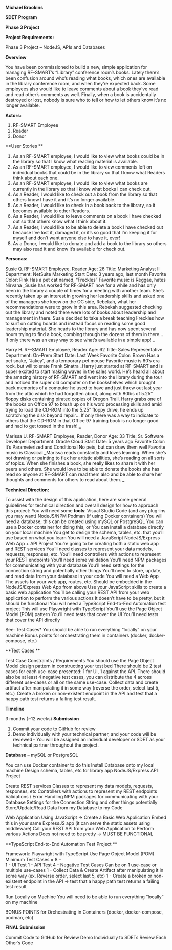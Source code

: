 **Michael Brookins**

**SDET Program** 

**Phase 3 Project**

**Project Requirements:**

Phase 3 Project – NodeJS, APIs and Databases 

**Overview** 

You have been commissioned to build a new, simple application for managing RF-SMART’s “Library” conference room’s books. Lately there’s been confusion around who’s reading what books, which ones are available in the library conference room, and when they’re expected back. Some employees also would like to leave comments about a book they’ve read and read other’s comments as well. Finally, when a book is accidentally destroyed or lost, nobody is sure who to tell or how to let others know it’s no longer available. 

**Actors:**

1. RF-SMART Employee 
2. Reader 
3. Donor 

**User Stories **

1. As an RF-SMART employee, I would like to view what books could be in the library so that I know what reading material is available. 
2. As an RF-SMART employee, I would like to view comments left on individual books that could be in the library so that I know what Readers think about each one. 
3. As an RF-SMART employee, I would like to view what books are currently in the library so that I know what books I can check out. 
4. As a Reader, I would like to check out a book from the library so that others know I have it and it’s no longer available. 
5. As a Reader, I would like to check in a book back to the library, so it becomes available to other Readers. 
6. As a Reader, I would like to leave comments on a book I have checked out so that others know what I think about it. 
7. As a Reader, I would like to be able to delete a book I have checked out because I’ve lost it, damaged it, or it’s so good that I’m keeping it for myself and don’t want anyone else to have it, ever! 
8. As a Donor, I would like to donate and add a book to the library so others may also read it and know it’s available for check out. 

**Personas:**

Susie Q. 
RF-SMART Employee, Reader 
Age: 26 
Title: Marketing Analyst II 
Department: NetSuite Marketing 
Start Date: 3 years ago, last month 
Favorite Color: Pink 
Has a pet cat named, “Freckles” 
Favorite music is Reggae, hates Nirvana 
_Susie has worked for RF-SMART now for a while and has only been in the library a couple of times for a meeting with another team. She’s recently taken up an interest in growing her leadership skills and asked one of the managers she knew on the OC side, Rebekah, what her recommendations were to grow in this area. Rebekah suggested checking out the library and noted there were lots of books about leadership and management in there. Susie decided to take a break teaching Freckles how to surf on cutting boards and instead focus on reading some good leadership material. She heads to the library and has now spent several hours trying to find a book, combing through the dozens of them in there… If only there was an easy way to see what’s available in a simple app! _

Harry H. 
RF-SMART Employee, Reader 
Age: 62 
Title: Sales Representative 
Department: On-Prem 
Start Date: Last Week 
Favorite Color: Brown 
Has a pet snake, “Jakey”, and a temporary pet mouse 
Favorite music is 60’s era rock, but will tolerate Frank Sinatra
_Harry just started at RF-SMART and is super excited to start making waves in the sales world. He’s heard all about the amazing history of RF-SMART and went into the library during the tour and noticed the super old computer on the bookshelves which brought back memories of a computer he used to have and just threw out last year from the attic which he had forgotten about, along with 80lbs of 5.25” floppy disks containing pirated copies of Oregon Trail.
Harry grabs one of the books on Office 97 to brush up on his word processing skills and amid trying to load the CD-ROM into the 5.25” floppy drive, he ends up scratching the disk beyond repair… If only there was a way to indicate to others that the CD-ROM in that Office 97 training book is no longer good and had to get tossed in the trash!  _

Marissa U. 
RF-SMART Employee, Reader, Donor 
Age: 33 
Title: Sr. Software Developer 
Department: Oracle Cloud 
Start Date: 5 years ago 
Favorite Color: It’s Parameterized and Conditional 
No pets, but can draw them well 
Favorite music is Classical 
_Marissa reads constantly and loves learning. When she’s not drawing or painting to flex her artistic abilities, she’s reading on all sorts of topics. When she finishes a book, she really likes to share it with her peers and others.  She would love to be able to donate the books she has read so anyone at RF-SMART can read them also and be able to share her thoughts and comments for others to read about them. _

**Technical Direction:**

To assist with the design of this application, here are some general guidelines for technical direction and overall design for how to approach this project: 
You will need some **tools**: 
Visual Studio Code (and any plug-ins you may want) 
NodeJS/NPM 
Podman (if using Docker containers) 
You will need a database; this can be created using mySQL or PostgreSQL 
You can use a Docker container for doing this, or 
You can install a database directly on your local machine 
You get to design the schema, tables, etc. that you’ll use based on what you learn 
You will need a JavaScript NodeJS/Express Web App + API Project 
You’re going to be creating both a static web app and REST services 
You’ll need classes to represent your data models, requests, responses, etc. 
You’ll need controllers with actions to represent your REST endpoints 
You’ll need some validation 
You’ll need NPM packages for communicating with your database 
You’ll need settings for the connection string and potentially other things 
You’ll need to store, update, and read data from your database in your code 
You will need a Web App 
The assets for your web app, routes, etc. Should be embedded in the NodeJS/Express Web App from above 
Use your JavaScript skills to create a basic web application 
You’ll be calling your REST API from your web application to perform the various actions 
It doesn’t have to be pretty, but it should be functional 
You will need a TypeScript End-to-End Automation test project 
This will use Playwright with TypeScript 
You’ll use the Page Object Model (POM) pattern 
You’ll need tests that cover the UI 
You’ll need tests that cover the API directly 

See: Test Cases* 
You should be able to run everything “locally” on your machine 
Bonus points for orchestrating them in containers (docker, docker-compose, etc.) 

**Test Cases **

Test Case Constraints / Requirements 
You should use the Page Object Model design pattern in constructing your test bed 
There should be 2 test cases for each use-case presented: 1 for UI, 1 against the API. 
There should also be at least 4 negative test cases, you can distribute the 4 across different use-cases or all on the same use-case. 
Collect data and create artifact after manipulating it in some way (reverse the order, select last 5, etc.)  
Create a broken or non-existent endpoint in the API and test that a happy path test returns a failing test result. 

**Timeline** 

3 months (~12 weeks) 
**Submission** 
1. Commit your code to GitHub for review  
2. Demo individually with your technical partner, and your code will be reviewed - You will be assigned an individual developer or SDET as your technical partner throughout the project. 

**Database** – mySQL or PostgreSQL 

You can use Docker container to do this 
Install Database onto my local machine 
Design schema, tables, etc for library app 
NodeJS/Express API Project 

Create REST services 
Classes to represent my data models, requests, responses, etc 
Controllers with actions to represent my REST endpoints 
Validations / Error Handling 
NPM packages for communicating with your Database 
Settings for the Connection String and other things potentially 
Store/Update/Read Data from my Database to my Code 

Web Application 
Using JavaScript -> Create a Basic Web Application 
Embed this in your same ExpressJS app (it can serve the static assets using middleware) 
Call your REST API from your Web Application to Perform various Actions 
Does not need to be pretty -> MUST BE FUNCTIONAL 

**TypeScript End-to-End Automation Test Project **

Framework: Playwright with TypeScript 
Use Page Object Model (POM) 
Minimum Test Cases = 8 –  
1 - UI Test 
1 - API Test 
4 - Negative Test Cases 
Can be on 1 use-case or multiple use-cases 
1 - Collect Data & Create Artifact after manipulating it in some way (ex. Reverse order, select last 5, etc) 
1 - Create a broken or non-existent endpoint in the API -> test that a happy path test returns a failing test result 

Run Locally on Machine 
You will need to be able to run everything “locally” on my machine 

BONUS POINTS for Orchestrating in Containers (docker, docker-compose, podman, etc) 

**FINAL Submission**

Commit Code to GitHub for Review 
Demo Individually to SDETs 
Review Each Other’s Code 
